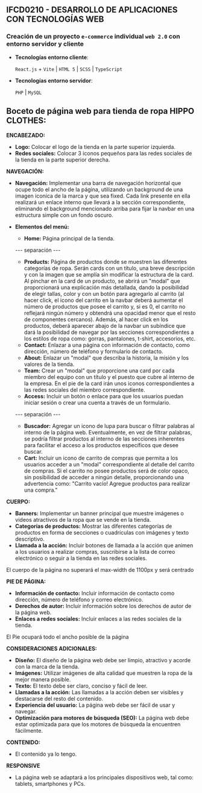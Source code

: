 ## IFCD0210 - DESARROLLO DE APLICACIONES CON TECNOLOGÍAS WEB

### Creación de un proyecto `e-commerce` individual `web 2.0` con entorno servidor y cliente

- **Tecnologías entorno cliente**:

  `React.js` + `Vite` | `HTML 5` | `SCSS` | `TypeScript`

- **Tecnologías entorno servidor**:

  `PHP` | `MySQL`

## Boceto de página web para tienda de ropa HIPPO CLOTHES:

**ENCABEZADO:**

- **Logo:** Colocar el logo de la tienda en la parte superior izquierda.
- **Redes sociales:** Colocar 3 iconos pequeños para las redes sociales de la tienda en la parte superior derecha.

**NAVEGACIÓN:**

- **Navegación:** Implementar una barra de navegación horizontal que ocupe todo el ancho de la página, utilizando un background de una imagen iconica de la marca y que sea fixed. Cada link presente en ella realizará un enlace interno que llevará a la sección correspondiente, eliminando el background mencionado arriba para fijar la navbar en una estructura simple con un fondo oscuro.

- **Elementos del menú:**

  - **Home:** Página principal de la tienda.

  --- separación ---

  - **Products:** Página de productos donde se muestren las diferentes categorías de ropa. Serán cards con un título, una breve descripción y con la imagen que se amplía sin modificar la estructura de la card. Al pinchar en la card de un producto, se abrirá un "modal" que proporcionará una explicación más detallada, dando la posibilidad de elegir tallas, color y con un botón para agregarlo al carrito (al hacer click, el icono del carrito en la navbar deberá aumentar el número de productos que posee el carrito y, si es 0, el carrito no reflejará ningún número y obtendrá una opacidad menor que el resto de componentes cercanos). Además, al hacer click en los productos, deberá aparecer abajo de la navbar un subíndice que dará la posibilidad de navegar por las secciones correspondientes a los estilos de ropa como: gorras, pantalones, t-shirt, accesorios, etc.
  - **Contact:** Enlazar a una página con información de contacto, como dirección, número de teléfono y formulario de contacto.
  - **About:** Enlazar un "modal" que describa la historia, la misión y los valores de la tienda.
  - **Team:** Crear un "modal" que proporcione una card por cada miembro del equipo con un título y el puesto que cubre al interno de la empresa. En el pie de la card irán unos iconos correspondientes a las redes sociales del miembro correspondiente.
  - **Access:** Incluir un botón o enlace para que los usuarios puedan iniciar sesión o crear una cuenta a través de un formulario.

  --- separación ---

  - **Buscador:** Agregar un icono de lupa para buscar o filtrar palabras al interno de la página web. Eventualmente, en vez de filtrar palabras, se podría filtrar productos al interno de las secciones inherentes para facilitar el acceso a los productos específicos que desee buscar.
  - **Cart:** Incluir un icono de carrito de compras que permita a los usuarios acceder a un "modal" correspondiente al detalle del carrito de compras. Si el carrito no posee productos será de color opaco, sin posibilidad de acceder a ningún detalle, proporcionando una advertencia como: "Carrito vacío! Agregue productos para realizar una compra."

**CUERPO:**

- **Banners:** Implementar un banner principal que muestre imágenes o videos atractivos de la ropa que se vende en la tienda.
- **Categorías de productos:** Mostrar las diferentes categorías de productos en forma de secciones o cuadrículas con imágenes y texto descriptivo.
- **Llamada a la acción:** Incluir botones de llamada a la acción que animen a los usuarios a realizar compras, suscribirse a la lista de correo electrónico o seguir a la tienda en las redes sociales.

El cuerpo de la página no superará el max-width de 1100px y será centrado

**PIE DE PÁGINA:**

- **Información de contacto:** Incluir información de contacto como dirección, número de teléfono y correo electrónico.
- **Derechos de autor:** Incluir información sobre los derechos de autor de la página web.
- **Enlaces a redes sociales:** Incluir enlaces a las redes sociales de la tienda.

El Pie ocupará todo el ancho posible de la página

**CONSIDERACIONES ADICIONALES:**

- **Diseño:** El diseño de la página web debe ser limpio, atractivo y acorde con la marca de la tienda.
- **Imágenes:** Utilizar imágenes de alta calidad que muestren la ropa de la mejor manera posible.
- **Texto:** El texto debe ser claro, conciso y fácil de leer.
- **Llamadas a la acción:** Las llamadas a la acción deben ser visibles y destacarse del resto del contenido.
- **Experiencia del usuario:** La página web debe ser fácil de usar y navegar.
- **Optimización para motores de búsqueda (SEO):** La página web debe estar optimizada para que los motores de búsqueda la encuentren fácilmente.

**CONTENIDO:**

- El contenido ya lo tengo.

**RESPONSIVE**

- La página web se adaptará a los principales dispositivos web, tal como: tablets, smartphones y PCs.
